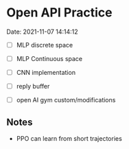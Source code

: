 # Open API Practice 

Date: 2021-11-07 14:14:12

- [ ] MLP discrete space
- [ ] MLP Continuous space
- [ ] CNN implementation
- [ ] reply buffer
- [ ] open AI gym custom/modifications


## Notes

- PPO can learn from short trajectories